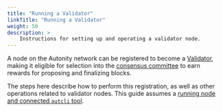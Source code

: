 ```yaml
---
title: "Running a Validator"
linkTitle: "Running a Validator"
weight: 50
description: >
    Instructions for setting up and operating a validator node.
---
```


A node on the Autonity network can be registered to become a [Validator](/concepts/validator/), making it eligible for selection into the [consensus committee](/concepts/consensus/committee/) to earn rewards for proposing and finalizing blocks.

The steps here describe how to perform this registration, as well as other operations related to validator nodes.  This guide assumes a [running node and connected `autcli` tool](/node-operators/).
